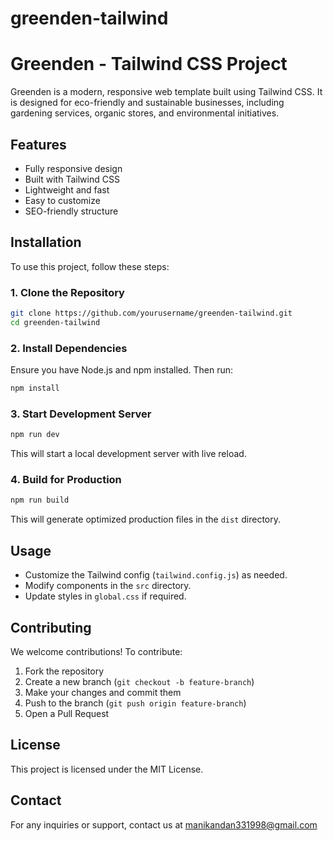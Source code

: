 # greenden-tailwind
# Greenden - Tailwind CSS Project

Greenden is a modern, responsive web template built using Tailwind CSS. It is designed for eco-friendly and sustainable businesses, including gardening services, organic stores, and environmental initiatives.

## Features

- Fully responsive design
- Built with Tailwind CSS
- Lightweight and fast
- Easy to customize
- SEO-friendly structure

## Installation

To use this project, follow these steps:

### 1. Clone the Repository
```sh
git clone https://github.com/yourusername/greenden-tailwind.git
cd greenden-tailwind
```

### 2. Install Dependencies
Ensure you have Node.js and npm installed. Then run:
```sh
npm install
```

### 3. Start Development Server
```sh
npm run dev
```
This will start a local development server with live reload.

### 4. Build for Production
```sh
npm run build
```
This will generate optimized production files in the `dist` directory.

## Usage

- Customize the Tailwind config (`tailwind.config.js`) as needed.
- Modify components in the `src` directory.
- Update styles in `global.css` if required.

## Contributing

We welcome contributions! To contribute:
1. Fork the repository
2. Create a new branch (`git checkout -b feature-branch`)
3. Make your changes and commit them
4. Push to the branch (`git push origin feature-branch`)
5. Open a Pull Request

## License

This project is licensed under the MIT License.

## Contact

For any inquiries or support, contact us at manikandan331998@gmail.com

